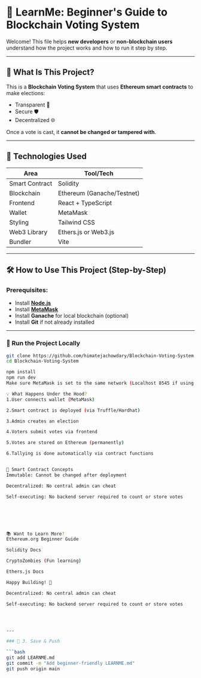 # 📘 LearnMe: Beginner's Guide to Blockchain Voting System

Welcome! This file helps **new developers** or **non-blockchain users** understand how the project works and how to run it step by step.

---

## 🧾 What Is This Project?

This is a **Blockchain Voting System** that uses **Ethereum smart contracts** to make elections:
- Transparent 🪪
- Secure 🛡️
- Decentralized 🌐

Once a vote is cast, it **cannot be changed or tampered with**.

---

## 🔧 Technologies Used

| Area         | Tool/Tech               |
|--------------|--------------------------|
| Smart Contract | Solidity               |
| Blockchain    | Ethereum (Ganache/Testnet) |
| Frontend      | React + TypeScript     |
| Wallet        | MetaMask               |
| Styling       | Tailwind CSS           |
| Web3 Library  | Ethers.js or Web3.js   |
| Bundler       | Vite                   |

---

## 🛠️ How to Use This Project (Step-by-Step)

### Prerequisites:
- Install **[Node.js](https://nodejs.org/)**
- Install **[MetaMask](https://metamask.io/)**
- Install **Ganache** for local blockchain (optional)
- Install **Git** if not already installed

---

### 🚀 Run the Project Locally

```bash
git clone https://github.com/himatejachowdary/Blockchain-Voting-System.git
cd Blockchain-Voting-System

npm install
npm run dev
Make sure MetaMask is set to the same network (Localhost 8545 if using Ganache).

💡 What Happens Under the Hood?
1.User connects wallet (MetaMask)

2.Smart contract is deployed (via Truffle/Hardhat)

3.Admin creates an election

4.Voters submit votes via frontend

5.Votes are stored on Ethereum (permanently)

6.Tallying is done automatically via contract functions


🔗 Smart Contract Concepts
Immutable: Cannot be changed after deployment

Decentralized: No central admin can cheat

Self-executing: No backend server required to count or store votes






📚 Want to Learn More?
Ethereum.org Beginner Guide

Solidity Docs

CryptoZombies (Fun learning)

Ethers.js Docs

Happy Building! 🚀

Decentralized: No central admin can cheat

Self-executing: No backend server required to count or store votes




---

### 🔹 3. Save & Push

```bash
git add LEARNME.md
git commit -m "Add beginner-friendly LEARNME.md"
git push origin main


